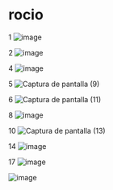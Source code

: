 # rocio
1 ![image](https://github.com/user-attachments/assets/d8c4050b-d639-4b5b-9d5e-80e118501b80)

2 ![image](https://github.com/user-attachments/assets/03a682b3-c14e-4926-8049-5ed390e4764b)

4 ![image](https://github.com/user-attachments/assets/2d0bae5d-d245-42ef-9662-abaf4e24f094)

5 ![Captura de pantalla (9)](https://github.com/user-attachments/assets/bf93511d-9400-4501-b5f1-70d988e49cba)

6 ![Captura de pantalla (11)](https://github.com/user-attachments/assets/b2d7381a-8184-4dca-9124-eb333b393114)

8 ![image](https://github.com/user-attachments/assets/8f0d093e-26a6-48eb-80f4-cf5b51169d3d)

10 ![Captura de pantalla (13)](https://github.com/user-attachments/assets/1405d3c1-f89f-44a2-b00f-172321b91a58)

14 ![image](https://github.com/user-attachments/assets/e5e02205-f89c-4045-a336-f76e57635937)

17 ![image](https://github.com/user-attachments/assets/f13c84a0-4358-445f-9752-0e59c2659b89)

![image](https://github.com/user-attachments/assets/d5fe2812-d7cd-4b63-bf5f-635702af0644)
